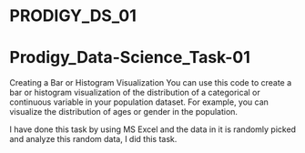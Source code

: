# PRODIGY_DS_01

# Prodigy_Data-Science_Task-01


 Creating a Bar or Histogram Visualization You can use this code to create a bar or histogram visualization of the distribution of a categorical or continuous variable in your population dataset. For example, you can visualize the distribution of ages or gender in the population.


 I have done this task by using MS Excel and the data in it is randomly picked and analyze this random data, I did this task.
 
